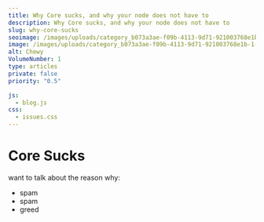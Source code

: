```yaml
---
title: Why Core sucks, and why your node does not have to
description: Why Core sucks, and why your node does not have to
slug: why-core-sucks
seoimage: /images/uploads/category_b073a3ae-f09b-4113-9d71-921003768e1b-1-.jpg
image: /images/uploads/category_b073a3ae-f09b-4113-9d71-921003768e1b-1-.jpg
alt: Chewy
VolumeNumber: 1
type: articles
private: false
priority: "0.5"

js:
  - blog.js
css:
  - issues.css
---
```

# Core Sucks

want to talk about the reason why:
- spam
- spam
- greed

